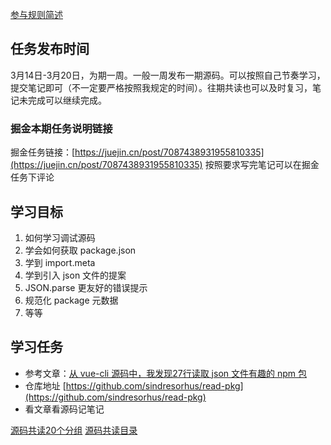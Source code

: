 [参与规则简述](https://www.yuque.com/ruochuan12/notice/gm51y6?view=doc_embed)
## 任务发布时间
3月14日-3月20日，为期一周。一般一周发布一期源码。可以按照自己节奏学习，提交笔记即可（不一定要严格按照我规定的时间）。往期共读也可以及时复习，笔记未完成可以继续完成。
### 掘金本期任务说明链接

掘金任务链接：[https://juejin.cn/post/7087438931955810335](https://juejin.cn/post/7087438931955810335)
按照要求写完笔记可以在掘金任务下评论
## 学习目标

1. 如何学习调试源码
2. 学会如何获取 package.json
3. 学到 import.meta
4. 学到引入 json 文件的提案
5. JSON.parse 更友好的错误提示
6. 规范化 package 元数据
7. 等等
## 学习任务

- 参考文章：[从 vue-cli 源码中，我发现27行读取 json 文件有趣的 npm 包](https://juejin.cn/post/7037270522236764167)
- 仓库地址 [https://github.com/sindresorhus/read-pkg](https://github.com/sindresorhus/read-pkg)
- 看文章看源码记笔记

[源码共读20个分组](https://www.yuque.com/go/doc/56866898?view=doc_embed)
[源码共读目录](https://www.yuque.com/go/doc/55657026?view=doc_embed)
